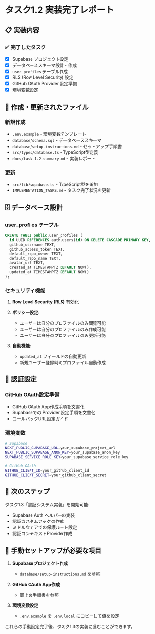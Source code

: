 # タスク1.2 実装完了レポート

## 📋 実装内容

### ✅ 完了したタスク

- [x] Supabase プロジェクト設定
- [x] データベーススキーマ設計・作成
- [x] `user_profiles` テーブル作成
- [x] RLS (Row Level Security) 設定
- [x] GitHub OAuth Provider 設定準備
- [x] 環境変数設定

## 🔧 作成・更新されたファイル

### 新規作成
- `.env.example` - 環境変数テンプレート
- `database/schema.sql` - データベーススキーマ
- `database/setup-instructions.md` - セットアップ手順書
- `src/types/database.ts` - TypeScript型定義
- `docs/task-1.2-summary.md` - 実装レポート

### 更新
- `src/lib/supabase.ts` - TypeScript型を追加
- `IMPLEMENTATION_TASKS.md` - タスク完了状況を更新

## 🗄️ データベース設計

### user_profiles テーブル

```sql
CREATE TABLE public.user_profiles (
  id UUID REFERENCES auth.users(id) ON DELETE CASCADE PRIMARY KEY,
  github_username TEXT,
  github_access_token TEXT,
  default_repo_owner TEXT,
  default_repo_name TEXT,
  avatar_url TEXT,
  created_at TIMESTAMPTZ DEFAULT NOW(),
  updated_at TIMESTAMPTZ DEFAULT NOW()
);
```

### セキュリティ機能

1. **Row Level Security (RLS)** 有効化
2. **ポリシー設定**:
   - ユーザーは自分のプロファイルのみ閲覧可能
   - ユーザーは自分のプロファイルのみ作成可能
   - ユーザーは自分のプロファイルのみ更新可能

3. **自動機能**:
   - `updated_at` フィールドの自動更新
   - 新規ユーザー登録時のプロファイル自動作成

## 🔐 認証設定

### GitHub OAuth設定準備
- GitHub OAuth App作成手順を文書化
- Supabaseでの Provider 設定手順を文書化
- コールバックURL設定ガイド

### 環境変数
```bash
# Supabase
NEXT_PUBLIC_SUPABASE_URL=your_supabase_project_url
NEXT_PUBLIC_SUPABASE_ANON_KEY=your_supabase_anon_key
SUPABASE_SERVICE_ROLE_KEY=your_supabase_service_role_key

# GitHub OAuth
GITHUB_CLIENT_ID=your_github_client_id
GITHUB_CLIENT_SECRET=your_github_client_secret
```

## 🚀 次のステップ

タスク1.3「認証システム実装」を開始可能:
- Supabase Auth ヘルパーの実装
- 認証カスタムフックの作成
- ミドルウェアでの保護ルート設定
- 認証コンテキストProvider作成

## 📝 手動セットアップが必要な項目

1. **Supabaseプロジェクト作成**
   - `database/setup-instructions.md` を参照
   
2. **GitHub OAuth App作成**
   - 同上の手順書を参照
   
3. **環境変数設定**
   - `.env.example` を `.env.local` にコピーして値を設定

これらの手動設定完了後、タスク1.3の実装に進むことができます。